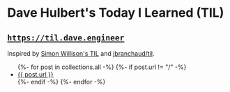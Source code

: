# Dave Hulbert's Today I Learned (TIL)

## [`https://til.dave.engineer`](https://til.dave.engineer)

Inspired by [Simon Willison's TIL](https://til.simonwillison.net/) and [jbranchaud/til](https://github.com/jbranchaud/til).

<!-- TODO: add this into README.md automatically -->
<ul>
{%- for post in collections.all -%}
  {%- if post.url != "/" -%}
    <li><a href="{{ post.url }}">{{ post.url }}</a></li>
  {%- endif -%}
{%- endfor -%}
</ul>
